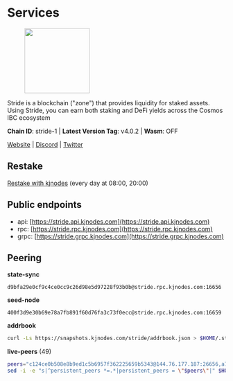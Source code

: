 # Services

<figure><img src="https://raw.githubusercontent.com/kj89/testnet_manuals/main/pingpub/logos/stride.png" width="150" alt=""><figcaption></figcaption></figure>

Stride is a blockchain ("zone") that provides liquidity for staked assets.  Using Stride, you can earn both staking and DeFi yields across the Cosmos IBC ecosystem

**Chain ID**: stride-1 | **Latest Version Tag**: v4.0.2 | **Wasm**: OFF

[Website](https://stride.zone) | [Discord](https://discord.gg/mzQZ8dAE7u) | [Twitter](https://twitter.com/stride_zone)

## Restake

[Restake with kjnodes](https://restake.app/stride/stridevaloper1j8gkhtllnp252l6g6zwzea30e7pvzqttr9768n) (every day at 08:00, 20:00)
## Public endpoints

* api: [https://stride.api.kjnodes.com](https://stride.api.kjnodes.com)
* rpc: [https://stride.rpc.kjnodes.com](https://stride.rpc.kjnodes.com)
* grpc: [https://stride.grpc.kjnodes.com](https://stride.grpc.kjnodes.com)

## Peering

**state-sync**

```text
d9bfa29e0cf9c4ce0cc9c26d98e5d97228f93b0b@stride.rpc.kjnodes.com:16656
```

**seed-node**

```text
400f3d9e30b69e78a7fb891f60d76fa3c73f0ecc@stride.rpc.kjnodes.com:16659
```

**addrbook**
```bash
curl -Ls https://snapshots.kjnodes.com/stride/addrbook.json > $HOME/.stride/config/addrbook.json
```

**live-peers** (49)
```bash
peers="c124ce0b508e8b9ed1c5b6957f362225659b5343@144.76.177.187:26656,a7d96dc929824613315dcc1c90fee119f28cc51f@164.152.160.155:26656,a757fc9ea95a7f643d392ec9fdaa31cbf06e76d9@195.3.221.21:12256,dc9241e56b67b2d9b39a79f4aa9dc432d78c1dbc@195.3.223.204:10156,261e8dfcf7fddb5b62c48eea3b7fdd11335ae21f@185.119.118.117:2000,89757803f40da51678451735445ad40d5b15e059@169.155.168.67:26656,6856de6f0c70a850db2b58deb43d568fced4a524@35.208.90.201:26656,ebc272824924ea1a27ea3183dd0b9ba713494f83@185.16.39.158:26886,8d7d0f32d53467c4d5e8871faf4ec58ea970fed2@157.90.179.182:26456,b6bbf3fce8563bf55cee37776d1cfc3e6692c7e6@167.235.1.101:26656,bffe92095850b08f905f6fde1d4282b4a619a690@5.161.97.148:26656,d36ac7580cc8907a00b0add8c3b047caea6df4ed@107.155.67.202:26636,8c51c345c22a38ef5af2f23153e96be296be5671@65.108.137.38:26656,28db7a664e95241930c5680ad2e1480bed3fb99f@198.244.178.213:26656,463b1dc6903455575079572fb23407be586f2a4b@185.16.39.37:26656,d77e7918b9f9e21ee60a8e03075ca3e5f7353912@162.55.4.253:26656,dedfec7d7356da68baaaa7841b66b5fcc594767e@65.109.37.154:2000,1387946c04bceb472113f657f55f670f71709230@65.108.4.188:12256,dfc62810eeaab86587b2975c79f3c12d4830652d@15.235.114.54:26656,5093547fdf0430143ac66b4ee55d80e6542a6c10@217.174.247.163:26656,18704d8ffb35d412adb3fb8eea62c894cf175e75@86.48.26.130:26656,ea6a7b2f366bc343f0670f1673fd86001dd08eb0@65.108.122.246:26636,4d17c6e85a1e6282efee950ff3dfe85b4b043f0f@148.251.51.144:26656,90fbbe59cf9c6371b2557ab8f4ff1389f83c2c81@51.81.57.144:26656,bbe196ec7c537e9dac0d2575350a1aa64700cdef@129.213.159.218:26656,6a6a70719d44dfdaa74a074f017dc1f1ff23da62@146.59.0.123:6000,df1d522512419a563615ed3708abf928f0fc5080@137.184.134.126:26656,97e4468ac589eac505a800411c635b14511a61bb@144.76.239.27:26656,1ec2a654e00e22279ee50f13f074f2bce7218681@15.235.114.194:10156,8fff37214fb0ef622f1c09dccb22d6321e004c3e@109.123.242.163:50056,e4f7ef2ff09fac911527a4148de3960871aa5f3a@95.214.53.105:46659,ef62c7e1bb793ef03481f71697be5ff28e191405@65.108.43.116:56136,5383a21cf2d5e513aea2c3e430133f31aa2e5d00@138.201.32.103:26656,a7b4cf6f65138ba61518c2c45402da32dc8e28b7@88.99.164.158:21016,20f56a68a04eedc764b7e1b87b7032a50b9d4fe9@51.81.155.97:10456,d9bfa29e0cf9c4ce0cc9c26d98e5d97228f93b0b@65.109.88.38:16656,f93ce5616f45d6c20d061302519a5c2420e3475d@135.125.5.31:54356,df3f533e6b9776c11f08da804edcb810cbdd2080@65.108.234.23:12256,2f02a4012f90f5d1a9a85748dd9aa14155ed4a71@66.172.36.134:28656,cd680cc992983e5c8244b5529034a2e362e7a6d3@93.159.134.157:26656,5b20fde898024d705cba65ba9a9352f8a4a2d8d2@23.88.32.150:27012,698ecde23465c1d01d02cc364f36426d259ba1f0@192.99.247.170:26656,777274fb08ed48a4e027664e2576a8460272e43c@15.235.115.153:26656,a3f95b0b15c31a68a7535f6068c4e14b95e90dcf@65.109.92.240:21016,9ee75491e354965d8bfd8434aa093f8613bc1dce@65.108.238.103:12256,d849878a2972dc8a79ae031e37eb977c56b85f49@13.215.125.32:26656,04b797b5a56fb939a97a3c7d9c3230d09b85e8d7@93.189.30.118:26656,157000d06040f2a7b981c6f062da0c9da0e6e6af@194.163.163.0:26656,f5e00226bf8a3854ba06e9b2f2e9b9ac0ecc8414@146.59.52.39:24095"
sed -i -e "s|^persistent_peers *=.*|persistent_peers = \"$peers\"|" $HOME/.stride/config/config.toml
```
